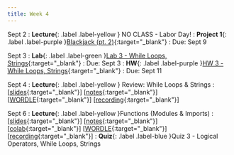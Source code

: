 ```yaml
---
title: Week 4
---
```


Sept 2
: **Lecture**{: .label .label-yellow } NO CLASS - Labor Day!
: **Project 1**{: .label .label-purple }[Blackjack (pt. 2)](https://edstem.org/us/courses/61483/lessons/116426){:target="_blank"}
  : Due: Sept 9

Sept 3
: **Lab**{: .label .label-green }[Lab 3 - While Loops, Strings](https://edstem.org/us/courses/61483/lessons/115404){:target="_blank"}
  : Due: Sept 3
: **HW**{: .label .label-purple }[HW 3 - While Loops, Strings](https://edstem.org/us/courses/61483/lessons/115341){:target="_blank"}
  : Due: Sept 11

Sept 4
: **Lecture**{: .label .label-yellow } Review: While Loops & Strings
  :  \[[slides](https://docs.google.com/presentation/d/1bKBPqWBG7GTXeiDnds7mgb4eEGsOq2xULHylkRgRCtk/edit?usp=sharing){:target="_blank"}\] \[[notes](https://docs.google.com/document/d/1_bKxLSDo4hIycIf-XrGGguRnoNXNP2t0SX0W5uj-p4A/edit?usp=sharing){:target="_blank"}\] \[[WORDLE](https://colab.research.google.com/drive/1LsFbdIBOgqjD2aXJy7ThC2cj-1ovnSLr?usp=sharing){:target="_blank"}\] \[[recording](https://youtu.be/Z0oi8JCgNqo){:target="_blank"}\]

Sept 6
: **Lecture**{: .label .label-yellow }Functions (Modules & Imports)
  : \[[slides](https://docs.google.com/presentation/d/1DlMqaVIrF6rhZWQ_7ku0jgI41um0iLqre7kga1y-WvU/edit?usp=sharing){:target="_blank"}\] \[[notes](https://docs.google.com/document/d/18HnlTs3VeyICexorlJMgZVO__dhFxSOp5oIUXxYKiZI/edit?usp=sharing){:target="_blank"}\] \[[colab](https://colab.research.google.com/drive/1y3_jINRk9IgtmwRWEgvdceeT1nJ3LnXJ?usp=sharing){:target="_blank"}\] \[[WORDLE](https://colab.research.google.com/drive/1LsFbdIBOgqjD2aXJy7ThC2cj-1ovnSLr?usp=sharing){:target="_blank"}\] \[[recording](https://youtu.be/w0bhtd3mn40){:target="_blank"}\]
: **Quiz**{: .label .label-blue }Quiz 3 - Logical Operators, While Loops, Strings